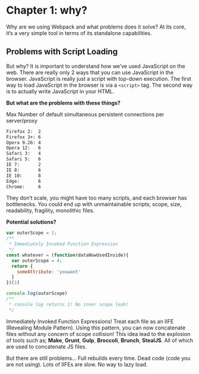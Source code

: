 # Chapter 1: why?

Why are we using Webpack and what problems does it solve? At its core, it’s a very simple tool in terms of its standalone capabilities.

## Problems with Script Loading

But why? It is important to understand how we’ve used JavaScript on the web. There are really only 2 ways that you can use JavaScript in the browser. JavaScript is really just a script with top-down execution. The first way to load JavaScript in the browser is via a ```<script>``` tag. The second way is to actually write JavaScript in your HTML.

**But what are the problems with these things?**

Max Number of default simultaneous persistent connections per server/proxy

```txt
Firefox 2:  2
Firefox 3+: 6
Opera 9.26: 4
Opera 12:   6
Safari 3:   4
Safari 5:   6
IE 7:       2
IE 8:       6
IE 10:      8
Edge:       6
Chrome:     6
```

They don’t scale, you might have too many scripts, and each browser has bottlenecks. You could end up with unmaintainable scripts; scope, size, readability, fragility, monolithic files.

**Potential solutions?**

```js
var outerScope = 1;
/**
 * Immediately Invoked Function Expression
 */
const whatever = (function(dataNowUsedInside){
  var outerScope = 4;
  return {
    someAttribute: 'youwant'
  }
})(1)

console.log(outerScope)
/**
 * console log returns 1! No inner scope leak!
 */
```

Immediately Invoked Function Expressions! Treat each file as an IIFE (Revealing Module Pattern). Using this pattern, you can now concatenate files without any concern of scope collision! This idea lead to the explosion of tools such as; **Make**, **Grunt**, **Gulp**, **Broccoli**, **Brunch**, **StealJS**. All of which are used to concatenate JS files.

But there are still problems… Full rebuilds every time. Dead code (code you are not using). Lots of IIFEs are slow. No way to lazy load.
